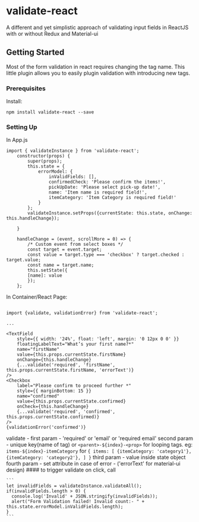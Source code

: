 # validate-react
A different and yet simplistic approach of validating input fields in ReactJS with or without Redux and Material-ui

## Getting Started

Most of the form validation in react requires changing the tag name. This little plugin allows you to easily plugin validation with introducing new tags.

### Prerequisites

Install: 
```
npm install validate-react --save
```

### Setting Up

In App.js
```
import { validateInstance } from 'validate-react';
    constructor(props) {
        super(props);
        this.state = {
            errorModel: {
                inValidFields: [],
                confirmedCheck: 'Please confirm the items!',
                pickUpDate: 'Please select pick-up date!',
                name: 'Item name is required field!',
                itemCategory: 'Item Category is required field!'
            }
        };
        validateInstance.setProps({currentState: this.state, onChange: this.handleChange});

    }

    handleChange = (event, scrollMore = 0) => {
        /* Custom event from select boxes */
        const target = event.target;
        const value = target.type === 'checkbox' ? target.checked : target.value;
        const name = target.name;
        this.setState({
        [name]: value
        });
    };

```

In Container/React Page:

```

import {validate, validationError} from 'validate-react';

...

<TextField
    style={{ width: '24%', float: 'left', margin: '0 12px 0 0' }}
    floatingLabelText="What’s your first name?*"
    name="firstName"
    value={this.props.currentState.firstName}
    onChange={this.handleChange}
    {...validate('required', 'firstName', this.props.currentState.firstName, 'errorText')}
/>
<Checkbox
    label="Please confirm to proceed further *"
    style={{ marginBottom: 15 }}
    name="confirmed"
    value={this.props.currentState.confirmed}
    onCheck={this.handleChange}
    {...validate('required', 'confirmed', this.props.currentState.confirmed)}
/>
{validationError('confirmed')}
```

validate - 
    first param - 'required' or 'email' or 'required email'
    second param - unique key(name of tag) or `<parent>-${index}-<prop>` for looping tags. eg:          `items-${index}-itemCategory` for 
        ```{
            items: [
                {itemCategory: 'category1'},
                {itemCategory: 'category2'},
            ]
        }```
    third param - value inside state object
    fourth param - set attribute in case of error - ('errorText' for material-ui design)
    #### to trigger validate on click, call 

    ```
    let invalidFields = validateInstance.validateAll();
    if(invalidFields.length > 0) {
      console.log('Invalid' + JSON.stringify(invalidFields));
      alert("Form Validation failed! Invalid count:- " + this.state.errorModel.inValidFields.length);
    }
    ```